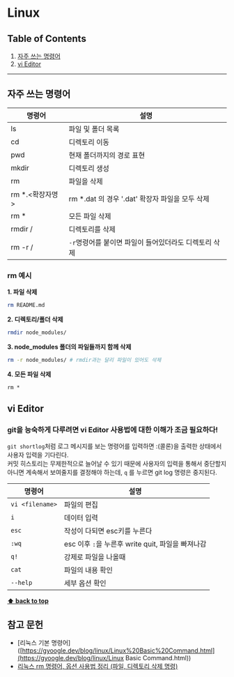 # Linux



## Table of Contents

1. [자주 쓰는 명령어](#자주-쓰는-명령어)
1. [vi Editor](#vi-Editor)

---



## 자주 쓰는 명령어

| 명령어                 | 설명                                                  |
| ---------------------- | ----------------------------------------------------- |
| ls                     | 파일 및 폴더 목록                                     |
| cd                     | 디렉토리 이동                                         |
| pwd                    | 현재 폴더까지의 경로 표현                             |
| mkdir                  | 디렉토리 생성                                         |
| rm <filename>          | <filename> 파일을 삭제                                |
| rm *.<확장자명>        | rm *.dat 의 경우 '.dat' 확장자 파일을 모두 삭제       |
| rm *                   | 모든 파일 삭제                                        |
| rmdir <directoryname>/ | <directoryname> 디렉토리를 삭제                       |
| rm -r <directoryname>/ | `-r`명령어를 붙이면 파일이 들어있더라도 디렉토리 삭제 |



### rm 예시

**1. 파일 삭제**

```bash
rm README.md 
```

**2. 디렉토리/폴더 삭제**

```bash
rmdir node_modules/
```

**3. node_modules 폴더의 파일들까지 함께 삭제**

```bash
rm -r node_modules/ # rmdir과는 달리 파일이 있어도 삭제
```

**4. 모든 파일 삭제**

```
rm *
```





## vi Editor 

### git을 능숙하게 다루려면 vi Editor 사용법에 대한 이해가 조금 필요하다!

`git shortlog`처럼 로그 메시지를 보는 명령어를 입력하면 :(콜론)을 출력한 상태에서 사용자 입력을 기다린다.  
커밋 히스토리는 무제한적으로 늘어날 수 있기 때문에 사용자의 입력을 통해서 중단할지 아니면 계속해서 보여줄지를 결정해야 하는데, `q` 를 누르면 git log 명령은 중지된다. 

| 명령어          | 설명                                              |
| --------------- | ------------------------------------------------- |
| `vi <filename>` | 파일의 편집                                       |
| `i`             | 데이터 입력                                       |
| `esc`           | 작성이 다되면 esc키를 누른다                      |
| `:wq`           | esc 이후 `:`을 누른후 write quit, 파일을 빠져나감 |
| `q!`            | 강제로 파일을 나올때                              |
| `cat`           | 파일의 내용 확인                                  |
| `--help`        | 세부 옵션 확인                                    |

**[⬆ back to top](#table-of-contents)**





## 참고 문헌

- [리눅스 기본 명령어]([https://gyoogle.dev/blog/linux/Linux%20Basic%20Command.html](https://gyoogle.dev/blog/linux/Linux Basic Command.html))
- [리눅스 rm 명령어, 옵션 사용법 정리 (파일, 디렉토리 삭제 명령)](https://withcoding.com/95)
